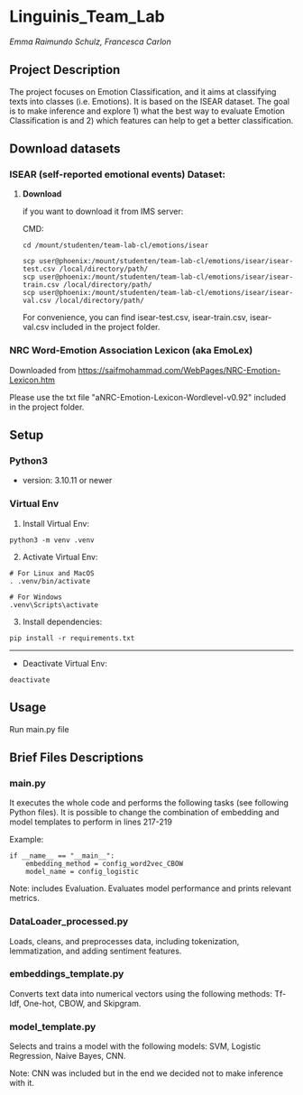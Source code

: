# Linguinis_Team_Lab
*Emma Raimundo Schulz, Francesca Carlon*

## Project Description
The project focuses on Emotion Classification, and it aims at classifying texts into classes (i.e. Emotions). 
It is based on the ISEAR dataset.
The goal is to make inference and explore 1) what the best way to evaluate Emotion Classification is and 2) which features can help to get a better classification. 

## Download datasets

### ISEAR (self-reported emotional events) Dataset:

1. **Download** 

   if you want to download it from IMS server:

    CMD: 
    ```
    cd /mount/studenten/team-lab-cl/emotions/isear

    scp user@phoenix:/mount/studenten/team-lab-cl/emotions/isear/isear-test.csv /local/directory/path/
    scp user@phoenix:/mount/studenten/team-lab-cl/emotions/isear/isear-train.csv /local/directory/path/
    scp user@phoenix:/mount/studenten/team-lab-cl/emotions/isear/isear-val.csv /local/directory/path/
    
    ```

   For convenience, you can find isear-test.csv, isear-train.csv, isear-val.csv included in the project folder. 
    
### NRC Word-Emotion Association Lexicon (aka EmoLex)

Downloaded from https://saifmohammad.com/WebPages/NRC-Emotion-Lexicon.htm

Please use the txt file "aNRC-Emotion-Lexicon-Wordlevel-v0.92" included in the project folder. 

## Setup

### Python3
 - version: 3.10.11 or newer

### Virtual Env

1. Install Virtual Env:
```
python3 -m venv .venv
```

2. Activate Virtual Env:
```
# For Linux and MacOS
. .venv/bin/activate 

# For Windows
.venv\Scripts\activate 
```

3. Install dependencies:
```
pip install -r requirements.txt
```


___

- Deactivate Virtual Env:
```
deactivate
```

## Usage

Run main.py file

## Brief Files Descriptions

### main.py

It executes the whole code and performs the following tasks (see following Python files). 
It is possible to change the combination of embedding and model templates to perform in lines 217-219

Example:

```
if __name__ == "__main__":
    embedding_method = config_word2vec_CBOW 
    model_name = config_logistic
```

Note: includes Evaluation. Evaluates model performance and prints relevant metrics.

### DataLoader_processed.py

Loads, cleans, and preprocesses data, including tokenization, lemmatization, and adding sentiment features.

### embeddings_template.py

Converts text data into numerical vectors using the following methods: Tf-Idf, One-hot, CBOW, and Skipgram.

### model_template.py

Selects and trains a model with the following models: SVM, Logistic Regression, Naive Bayes, CNN.

Note: CNN was included but in the end we decided not to make inference with it. 
